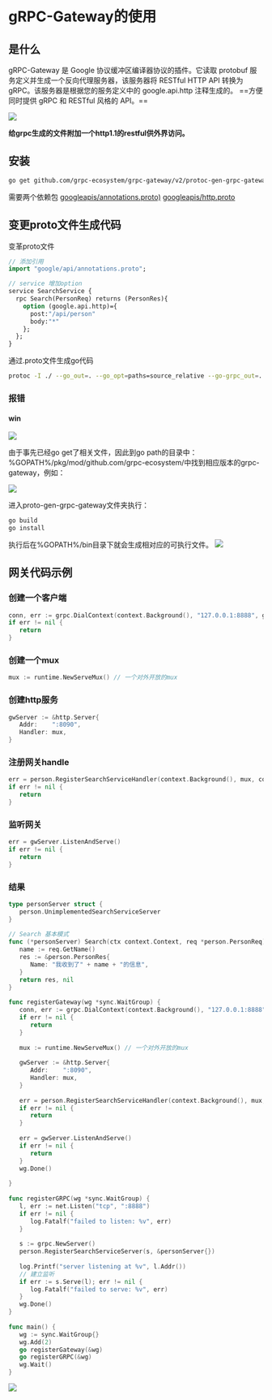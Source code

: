 # gRPC-Gateway的使用

## 是什么

gRPC-Gateway 是 Google 协议缓冲区编译器协议的插件。它读取 protobuf 服务定义并生成一个反向代理服务器，该服务器将 RESTful HTTP API 转换为 gRPC。该服务器是根据您的服务定义中的 google.api.http 注释生成的。
==方便同时提供 gRPC 和 RESTful 风格的 API。==

![](https://raw.githubusercontent.com/Swiftie13st/Figurebed/main/img/202210181650619.png)

**给grpc生成的文件附加一个http1.1的restful供外界访问。**

## 安装

```bash
go get github.com/grpc-ecosystem/grpc-gateway/v2/protoc-gen-grpc-gateway
```

需要两个依赖包
[googleapis/annotations.proto)](https://github.com/googleapis/googleapis/blob/master/google/api/annotations.proto)
[googleapis/http.proto](https://github.com/googleapis/googleapis/blob/master/google/api/http.proto)

## 变更proto文件生成代码

变革proto文件
```proto
// 添加引用
import "google/api/annotations.proto";

// service 增加option
service SearchService {  
  rpc Search(PersonReq) returns (PersonRes){  
    option (google.api.http)={  
      post:"/api/person"  
      body:"*"  
    };  
  };  
}
```

通过.proto文件生成go代码

```bash
protoc -I ./ --go_out=. --go_opt=paths=source_relative --go-grpc_out=. --go-grpc_opt=paths=source_relative --grpc-gateway_out ./proto --grpc-gateway_opt paths=source_relative ./person/person.proto
```

### 报错

#### win

![](https://raw.githubusercontent.com/Swiftie13st/Figurebed/main/img/202210190930945.png)

由于事先已经go get了相关文件，因此到go path的目录中：%GOPATH%/pkg/mod/github.com/grpc-ecosystem/中找到相应版本的grpc-gateway，例如：

![](https://raw.githubusercontent.com/Swiftie13st/Figurebed/main/img/202210190933058.png)

进入proto-gen-grpc-gateway文件夹执行：

```bash
go build
go install
```

执行后在%GOPATH%/bin目录下就会生成相对应的可执行文件。
![](https://raw.githubusercontent.com/Swiftie13st/Figurebed/main/img/202210190931545.png)

## 网关代码示例

### 创建一个客户端

```go
conn, err := grpc.DialContext(context.Background(), "127.0.0.1:8888", grpc.WithBlock(), grpc.WithTransportCredentials(insecure.NewCredentials()))  
if err != nil {  
   return  
}
```

### 创建一个mux

```go
mux := runtime.NewServeMux() // 一个对外开放的mux
```

### 创建http服务

```go
gwServer := &http.Server{  
   Addr:    ":8090",  
   Handler: mux,  
}
```

### 注册网关handle

```go
err = person.RegisterSearchServiceHandler(context.Background(), mux, conn)  
if err != nil {  
   return  
}
```

### 监听网关

```go
err = gwServer.ListenAndServe()  
if err != nil {  
   return  
}
```


### 结果

```go
type personServer struct {  
   person.UnimplementedSearchServiceServer  
}  
  
// Search 基本模式  
func (*personServer) Search(ctx context.Context, req *person.PersonReq) (*person.PersonRes, error) {  
   name := req.GetName()  
   res := &person.PersonRes{  
      Name: "我收到了" + name + "的信息",  
   }  
   return res, nil  
}  
  
func registerGateway(wg *sync.WaitGroup) {  
   conn, err := grpc.DialContext(context.Background(), "127.0.0.1:8888", grpc.WithBlock(), grpc.WithTransportCredentials(insecure.NewCredentials()))  
   if err != nil {  
      return  
   }  
  
   mux := runtime.NewServeMux() // 一个对外开放的mux  
  
   gwServer := &http.Server{  
      Addr:    ":8090",  
      Handler: mux,  
   }  
  
   err = person.RegisterSearchServiceHandler(context.Background(), mux, conn)  
   if err != nil {  
      return  
   }  
  
   err = gwServer.ListenAndServe()  
   if err != nil {  
      return  
   }  
   wg.Done()  
  
}  
  
func registerGRPC(wg *sync.WaitGroup) {  
   l, err := net.Listen("tcp", ":8888")  
   if err != nil {  
      log.Fatalf("failed to listen: %v", err)  
   }  
  
   s := grpc.NewServer()  
   person.RegisterSearchServiceServer(s, &personServer{})  
  
   log.Printf("server listening at %v", l.Addr())  
   // 建立监听  
   if err := s.Serve(l); err != nil {  
      log.Fatalf("failed to serve: %v", err)  
   }  
   wg.Done()  
}  
  
func main() {  
   wg := sync.WaitGroup{}  
   wg.Add(2)  
   go registerGateway(&wg)  
   go registerGRPC(&wg)  
   wg.Wait()  
}
```

![](https://raw.githubusercontent.com/Swiftie13st/Figurebed/main/img/202210191004998.png)
